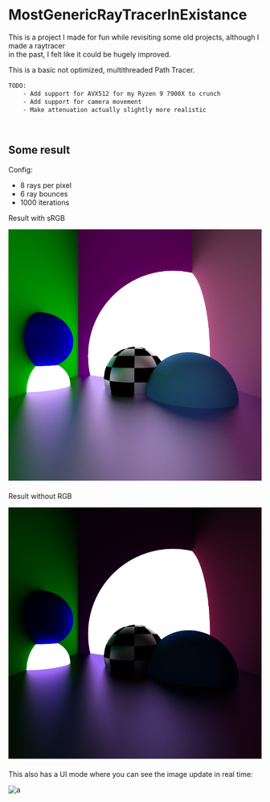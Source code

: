 # MostGenericRayTracerInExistance

This is a project I made for fun while revisiting some old projects, although I made a raytracer<br>
in the past, I felt like it could be hugely improved.<br>

This is a basic not optimized, multithreaded Path Tracer.<br>
```
TODO:
    - Add support for AVX512 for my Ryzen 9 7900X to crunch
    - Add support for camera movement
    - Make attenuation actually slightly more realistic
```
 <br>

## Some result
Config:
<ul>
    <li> 8 rays per pixel
    <li> 6 ray bounces
    <li> 1000 iterations
</ul>
Result with sRGB<br>

![a](splash_art_srgb.png)

Result without RGB<br>

![a](splash_art_rgb.png)

This also has a UI mode where you can see the image update in real time:

![a](path_tracing.gif)